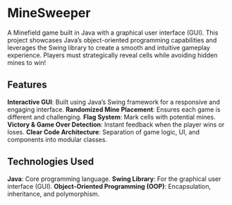 # MineSweeper

A Minefield game built in Java with a graphical user interface (GUI). This project showcases Java’s object-oriented programming capabilities and leverages the Swing library to create a smooth and intuitive gameplay experience. Players must strategically reveal cells while avoiding hidden mines to win!

## Features

**Interactive GUI**: Built using Java’s Swing framework for a responsive and engaging interface.
**Randomized Mine Placement**: Ensures each game is different and challenging.
**Flag System**: Mark cells with potential mines.
**Victory & Game Over Detection**: Instant feedback when the player wins or loses.
**Clear Code Architecture**: Separation of game logic, UI, and components into modular classes.

## Technologies Used

**Java**: Core programming language.
**Swing Library**: For the graphical user interface (GUI).
**Object-Oriented Programming (OOP)**: Encapsulation, inheritance, and polymorphism.
